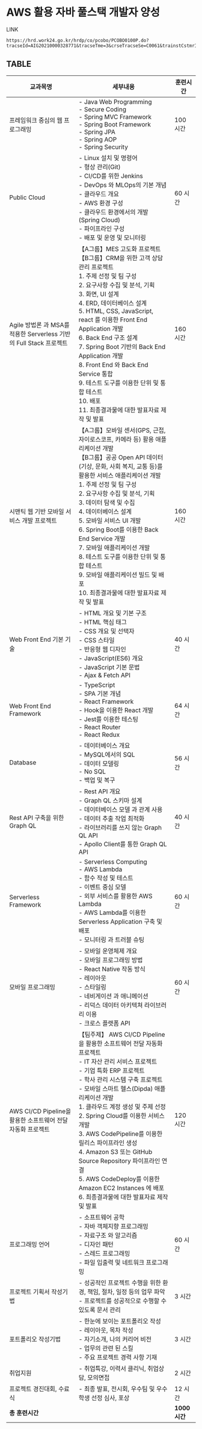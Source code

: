 # AWS 활용 자바 풀스택 개발자 양성

LINK
```
https://hrd.work24.go.kr/hrdp/co/pcobo/PCOBO0100P.do?tracseId=AIG20210000328771&tracseTme=3&crseTracseSe=C0061&trainstCstmrId=500020048147&tracseReqstsCd=undefined&cstmConsTme=undefined#undefined
```

TABLE 
---

| 교과목명                                       | 세부내용                                                                                                                                                                                                                                                                                                                                                                                      | 훈련시간 |
|------------------------------------------------|-----------------------------------------------------------------------------------------------------------------------------------------------------------------------------------------------------------------------------------------------------------------------------------------------------------------------------------------------------------------------------------------------|----------|
| 프레임워크 중심의 웹 프로그래밍                 | - Java Web Programming <br> - Secure Coding <br> - Spring MVC Framework <br> - Spring Boot Framework <br> - Spring JPA <br> - Spring AOP <br> - Spring Security                                                                                                                                                                                         | 100 시간  |
| Public Cloud                                   | - Linux 설치 및 명령어 <br> - 형상 관리(Git) <br> - CI/CD를 위한 Jenkins <br> - DevOps 와 MLOps의 기본 개념 <br> - 클라우드 개요 <br> - AWS 환경 구성 <br> - 클라우드 환경에서의 개발(Spring Cloud) <br> - 파이프라인 구성 <br> - 배포 및 운영 및 모니터링                                                                                           | 60 시간   |
| Agile 방법론 과 MSA를 적용한 Serverless 기반의 Full Stack 프로젝트 | 【A그룹】MES 고도화 프로젝트 【B그룹】CRM을 위한 고객 상담 관리 프로젝트 <br> 1. 주제 선정 및 팀 구성 <br> 2. 요구사항 수집 및 분석, 기획 <br> 3. 화면, UI 설계 <br> 4. ERD, 데이터베이스 설계 <br> 5. HTML, CSS, JavaScript, react 를 이용한 Front End Application 개발 <br> 6. Back End 구조 설계 <br> 7. Spring Boot 기반의 Back End Application 개발 <br> 8. Front End 와 Back End Service 통합 <br> 9. 테스트 도구를 이용한 단위 및 통합 테스트 <br> 10. 배포 <br> 11. 최종결과물에 대한 발표자료 제작 및 발표 | 160 시간  |
| 시맨틱 웹 기반 모바일 서비스 개발 프로젝트      | 【A그룹】모바일 센서(GPS, 근접, 자이로스코프, 카메라 등) 활용 애플리케이션 개발 <br> 【B그룹】공공 Open API 데이터(기상, 문화, 사회 복지, 교통 등)를 활용한 서비스 애플리케이션 개발 <br> 1. 주제 선정 및 팀 구성 <br> 2. 요구사항 수집 및 분석, 기획 <br> 3. 데이터 탐색 및 수집 <br> 4. 데이터베이스 설계 <br> 5. 모바일 서비스 UI 개발 <br> 6. Spring Boot를 이용한 Back End Service 개발 <br> 7. 모바일 애플리케이션 개발 <br> 8. 테스트 도구를 이용한 단위 및 통합 테스트 <br> 9. 모바일 애플리케이션 빌드 및 배포 <br> 10. 최종결과물에 대한 발표자료 제작 및 발표 | 160 시간  |
| Web Front End 기본 기술                        | - HTML 개요 및 기본 구조 <br> - HTML 핵심 태그 <br> - CSS 개요 및 선택자 <br> - CSS 스타일 <br> - 반응형 웹 디자인 <br> - JavaScript(ES6) 개요 <br> - JavaScript 기본 문법 <br> - Ajax & Fetch API                                                                                                              | 40 시간   |
| Web Front End Framework                        | - TypeScript <br> - SPA 기본 개념 <br> - React Framework <br> - Hook을 이용한 React 개발 <br> - Jest를 이용한 테스팅 <br> - React Router <br> - React Redux                                                                                                                                                     | 64 시간   |
| Database                                       | - 데이터베이스 개요 <br> - MySQL에서의 SQL <br> - 데이터 모델링 <br> - No SQL <br> - 백업 및 복구                                                                                                                                                                                                               | 56 시간   |
| Rest API 구축을 위한 Graph QL                   | - Rest API 개요 <br> - Graph QL 스키마 설계 <br> - 데이터베이스 모델 과 관계 사용 <br> - 데이터 추출 작업 최적화 <br> - 라이브러리를 쓰지 않는 Graph QL API <br> - Apollo Client를 통한 Graph QL API                                                                                                         | 40 시간   |
| Serverless Framework                           | - Serverless Computing <br> - AWS Lambda <br> - 함수 작성 및 테스트 <br> - 이벤트 중심 모델 <br> - 외부 서비스를 활용한 AWS Lambda <br> - AWS Lambda를 이용한 Serverless Application 구축 및 배포 <br> - 모니터링 과 트러블 슈팅                                                  | 60 시간   |
| 모바일 프로그래밍                              | - 모바일 운영체제 개요 <br> - 모바일 프로그래밍 방법 <br> - React Native 작동 방식 <br> - 레이아웃 <br> - 스타일링 <br> - 네비게이션 과 애니메이션 <br> - 리덕스 데이터 아키텍쳐 라이브러리 이용 <br> - 크로스 플랫폼 API                                                 | 60 시간   |
| AWS CI/CD Pipeline을 활용한 소프트웨어 전달 자동화 프로젝트 | 【팀주제】 AWS CI/CD Pipeline을 활용한 소프트웨어 전달 자동화 프로젝트 <br> - IT 자산 관리 서비스 프로젝트 <br> - 기업 특화 ERP 프로젝트 <br> - 학사 관리 시스템 구축 프로젝트 <br> - 모바일 스마트 헬스(Dipda) 애플리케이션 개발 <br> 1. 클라우드 계정 생성 및 주제 선정 <br> 2. Spring Cloud를 이용한 서비스 개발 <br> 3. AWS CodePipeline를 이용한 릴리스 파이프라인 생성 <br> 4. Amazon S3 또는 GitHub Source Repository 파이프라인 연결 <br> 5. AWS CodeDeploy를 이용한 Amazon EC2 Instances 에 배포 <br> 6. 최종결과물에 대한 발표자료 제작 및 발표 | 120 시간 |
| 프로그래밍 언어                                | - 소프트웨어 공학 <br> - 자바 객체지향 프로그래밍 <br> - 자료구조 와 알고리즘 <br> - 디자인 패턴 <br> - 스레드 프로그래밍 <br> - 파일 입출력 및 네트워크 프로그래밍                                                                                                      | 60 시간   |
| 프로젝트 기획서 작성기법                       | - 성공적인 프로젝트 수행을 위한 환경, 책임, 절차, 일정 등의 업무 파악 <br> - 프로젝트를 성공적으로 수행할 수 있도록 문서 관리                                                                                                                                               | 3 시간    |
| 포트폴리오 작성기법                            | - 한눈에 보이는 포트폴리오 작성 <br> - 레이아웃, 목차 작성 <br> - 자기소개, 나의 커리어 비전 <br> - 업무의 관련 된 스킬 <br> - 주요 프로젝트 경력 사항 기재                                                                                                                | 3 시간    |
| 취업지원                                       | - 취업특강, 이력서 클리닉, 취업상담, 모의면접                                                                                                                                                                                                                           | 2 시간    |
| 프로젝트 경진대회, 수료식                       | - 최종 발표, 전시회, 우수팀 및 우수학생 선정 심사, 포상                                                                                                                                                                                                                  | 12 시간   |
| **총 훈련시간**                                |                                                                                                                                                                                                                                                                                                               | **1000 시간** |

